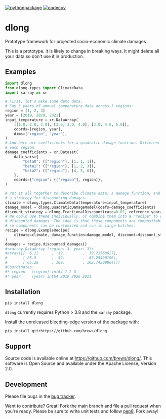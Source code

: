 [![pythonpackage](https://github.com/brews/dlong/actions/workflows/pythonpackage.yml/badge.svg)](https://github.com/brews/dlong/actions/workflows/pythonpackage.yml)
[![codecov](https://codecov.io/gh/brews/dlong/branch/main/graph/badge.svg?token=NZI5NI6RSH)](https://codecov.io/gh/brews/dlong)

# dlong
Prototype framework for projected socio-economic climate damages

This is a prototype. It is likely to change in breaking ways. It might delete all your data so don't use it in production.

## Examples
```python
import dlong
from dlong.types import ClimateData
import xarray as xr

# First, let's make some demo data.
# Say 3 years of annual temperature data across 3 regions:
region = [1, 2, 3]
year = [2019, 2020, 2021]
input_temperature = xr.DataArray(
    [[1.0, 2.0, 3.0], [2.0, 3.0, 4.0], [3.0, 4.0, 5.0]],
    coords=[region, year],
    dims=["region", "year"],
)
# And here are coefficients for a quadratic damage function. Different for 
# each region.
damage_coefficients = xr.Dataset(
    data_vars={
        "beta0": (["region"], [1, 1, 1]),
        "beta1": (["region"], [1, 2, 3]),
        "beta2": (["region"], [4, 5, 6]),
    },
    coords={"region": (["region"], region)},
)

# Put it all together to describe climate data, a damage function, and
# a strategy for discounting damages.
climate = dlong.types.ClimateData(temperature=input_temperature)
damage_model = dlong.QuadraticDamageModel(coefs=damage_coefficients)
discount_strategy = dlong.FractionalDiscount(rate=0.02, reference_year=2020)
# We could use these individually, or combine them into a "recipe" to output 
# discounted damages. The idea is that these components are compositable
# so components can be customized and run in large batches.
recipe = dlong.ExampleRecipe(
    climate=climate, damage_function=damage_model, discount=discount_strategy
)
damages = recipe.discounted_damages()
#<xarray.DataArray (region: 3, year: 3)>
#array([[  6.12      ,  19.        ,  39.21568627],
#       [ 25.5       ,  52.        ,  87.25490196],
#       [ 65.28      , 109.        , 162.74509804]])
#Coordinates:
#* region   (region) int64 1 2 3
#* year     (year) int64 2019 2020 2021
```

## Installation
```shell
pip install dlong
```

`dlong` currently requires Python > 3.8 and the `xarray` package.

Install the unreleased bleeding-edge version of the package with:
```shell
pip install git+https://github.com/brews/dlong
```

## Support
Source code is available online at https://github.com/brews/dlong/. This software is Open Source and available under the Apache License, Version 2.0.

## Development

Please file bugs in the [bug tracker](https://github.com/brews/dlong/issues).

Want to contribute? Great! Fork the main branch and file a pull request when you're ready. Please be sure to write unit tests and follow [pep8](https://www.python.org/dev/peps/pep-0008/). Fork away!

